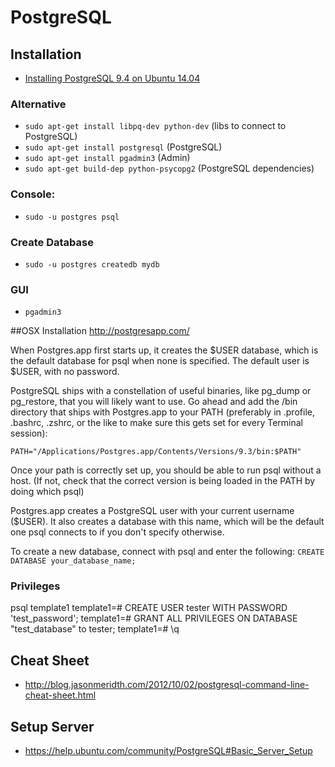 # PostgreSQL

## Installation

* [Installing PostgreSQL 9.4 on Ubuntu 14.04](http://www.rogerpence.com/2015/01/02/install-postgres-9-4-on-ubuntu/)

### Alternative
* ```sudo apt-get install libpq-dev python-dev``` (libs to connect to PostgreSQL)
* ```sudo apt-get install postgresql``` (PostgreSQL)
* ```sudo apt-get install pgadmin3``` (Admin)
* ```sudo apt-get build-dep python-psycopg2``` (PostgreSQL dependencies)

### Console:
* ```sudo -u postgres psql```

### Create Database
* ```sudo -u postgres createdb mydb```

### GUI
* ``pgadmin3``

##OSX Installation
http://postgresapp.com/

When Postgres.app first starts up, it creates the $USER database, which is the default database for psql when none is specified. The default user is $USER, with no password.

PostgreSQL ships with a constellation of useful binaries, like pg_dump or pg_restore, that you will likely want to use. Go ahead and add the /bin directory that ships with Postgres.app to your PATH (preferably in .profile, .bashrc, .zshrc, or the like to make sure this gets set for every Terminal session):

```PATH="/Applications/Postgres.app/Contents/Versions/9.3/bin:$PATH"```

Once your path is correctly set up, you should be able to run psql without a host. (If not, check that the correct version is being loaded in the PATH by doing which psql)

Postgres.app creates a PostgreSQL user with your current username ($USER). It also creates a database with this name, which will be the default one psql connects to if you don't specify otherwise.

To create a new database, connect with psql and enter the following:
```CREATE DATABASE your_database_name;```

### Privileges
psql template1
template1=# CREATE USER tester WITH PASSWORD 'test_password';
template1=# GRANT ALL PRIVILEGES ON DATABASE "test_database" to tester;
template1=# \q

## Cheat Sheet
* http://blog.jasonmeridth.com/2012/10/02/postgresql-command-line-cheat-sheet.html

## Setup Server
* https://help.ubuntu.com/community/PostgreSQL#Basic_Server_Setup
